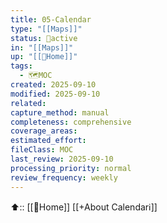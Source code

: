 ```yaml
---
title: 05-Calendar
type: "[[Maps]]"
status: 🔄active
in: "[[Maps]]"
up: "[[🏡Home]]"
tags:
  - 🗺️MOC
created: 2025-09-10
modified: 2025-09-10
related:
capture_method: manual
completeness: comprehensive
coverage_areas:
estimated_effort:
fileClass: MOC
last_review: 2025-09-10
processing_priority: normal
review_frequency: weekly
---
```


⬆️:: [[🏡Home]]
[[+About Calendarℹ️]]

